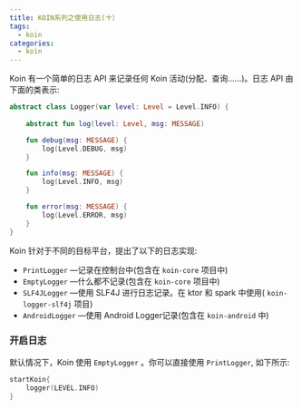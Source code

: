 ```yaml
---
title: KOIN系列之使用日志(十）
tags:
  - koin
categories:
  - koin
---
```


Koin 有一个简单的日志 API 来记录任何 Koin 活动(分配、查询……)。日志 API 由下面的类表示:

```kotlin
abstract class Logger(var level: Level = Level.INFO) {
  
    abstract fun log(level: Level, msg: MESSAGE)

    fun debug(msg: MESSAGE) {
        log(Level.DEBUG, msg)
    }

    fun info(msg: MESSAGE) {
        log(Level.INFO, msg)
    }

    fun error(msg: MESSAGE) {
        log(Level.ERROR, msg)
    }
}

```

Koin 针对于不同的目标平台，提出了以下的日志实现:

- `PrintLogger` —记录在控制台中(包含在 `koin-core` 项目中)
- `EmptyLogger` —什么都不记录(包含在 `koin-core` 项目中)
- `SLF4JLogger` —使用 SLF4J 进行日志记录。在 ktor 和 spark 中使用( `koin-logger-slf4j` 项目)
- `AndroidLogger` —使用 Android Logger记录(包含在 `koin-android` 中)

### 开启日志

默认情况下，Koin 使用 `EmptyLogger` 。你可以直接使用 `PrintLogger`, 如下所示:

```kotlin
startKoin{
    logger(LEVEL.INFO)
}
```
